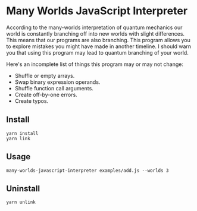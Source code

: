 # Many Worlds JavaScript Interpreter

According to the many-worlds interpretation of quantum mechanics our world is
constantly branching off into new worlds with slight differences. This means
that our programs are also branching. This program allows you to explore
mistakes you might have made in another timeline. I should warn you that using
this program may lead to quantum branching of your world.

Here's an incomplete list of things this program may or may not change:

- Shuffle or empty arrays.
- Swap binary expression operands.
- Shuffle function call arguments.
- Create off-by-one errors.
- Create typos.

## Install

    yarn install
    yarn link

## Usage

    many-worlds-javascript-interpreter examples/add.js --worlds 3

## Uninstall

    yarn unlink
